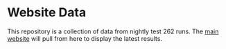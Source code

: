 # Website Data

This repository is a collection of data from nightly test 262 runs. The [main website](https://boajs.dev/conformance) will pull from here to display the latest results.
